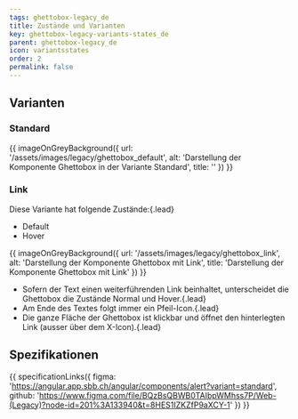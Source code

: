 ```yaml
---
tags: ghettobox-legacy_de
title: Zustände und Varianten
key: ghettobox-legacy-variants-states_de
parent: ghettobox-legacy_de
icon: variantsstates
order: 2
permalink: false  
---
```

## Varianten

### Standard
{{ imageOnGreyBackground({
  url: '/assets/images/legacy/ghettobox_default',
  alt: 'Darstellung der Komponente Ghettobox in der Variante Standard',
  title: ''
}) }}

### Link
Diese Variante hat folgende Zustände:{.lead}
* Default
* Hover

{{ imageOnGreyBackground({
  url: '/assets/images/legacy/ghettobox_link',
  alt: 'Darstellung der Komponente Ghettobox mit Link',
  title: 'Darstellung der Komponente Ghettobox mit Link'
}) }}
* Sofern der Text einen weiterführenden <sbb-link variant="inline" href="/{{page.lang}}/design-system/legacy/components/link">Link</sbb-link> beinhaltet, unterscheidet die Ghettobox die Zustände Normal und Hover.{.lead}
* Am Ende des Textes folgt immer ein Pfeil-Icon.{.lead}
* Die ganze Fläche der Ghettobox ist klickbar und öffnet den hinterlegten Link (ausser über dem X-Icon).{.lead}

## Spezifikationen
{{ specificationLinks({
  figma: 'https://angular.app.sbb.ch/angular/components/alert?variant=standard',
  github: 'https://www.figma.com/file/BQzBsQBWB0TAIbpWMhss7P/Web-(Legacy)?node-id=201%3A133940&t=8HES1IZKZfP9aXCY-1'
}) }}